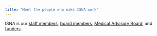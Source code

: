 ```yaml
---
title: "Meet the people who make ISNA work"
---
```


<span class="caps">ISNA</span> is our [staff members][1], [board members][2], [Medical Advisory Board][3], and [funders][4].

 [1]: taxonomy/page/or/5
 [2]: taxonomy/page/or/4
 [3]: /about/medicalboard
 [4]: taxonomy/page/or/6